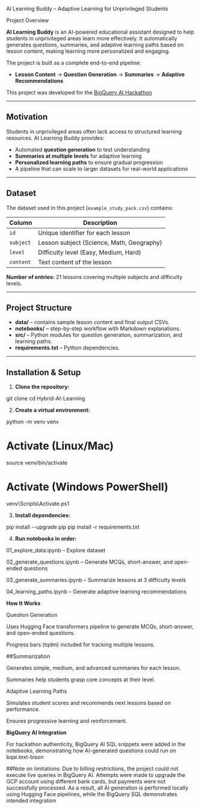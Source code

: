AI Learning Buddy – Adaptive Learning for Unprivileged Students

Project Overview

**AI Learning Buddy** is an AI-powered educational assistant designed to help students in unprivileged areas learn more effectively. It automatically generates questions, summaries, and adaptive learning paths based on lesson content, making learning more personalized and engaging.

The project is built as a complete end-to-end pipeline:

- **Lesson Content** → **Question Generation** → **Summaries** → **Adaptive Recommendations**

This project was developed for the [BigQuery AI Hackathon](https://www.kaggle.com/competitions/bigquery-ai-hackathon)

---

## Motivation

Students in unprivileged areas often lack access to structured learning resources. AI Learning Buddy provides:

- Automated **question generation** to test understanding  
- **Summaries at multiple levels** for adaptive learning  
- **Personalized learning paths** to ensure gradual progression  
- A pipeline that can scale to larger datasets for real-world applications

---

## Dataset

The dataset used in this project (`example_study_pack.csv`) contains:

| Column | Description |
|--------|-------------|
| `id` | Unique identifier for each lesson |
| `subject` | Lesson subject (Science, Math, Geography) |
| `level` | Difficulty level (Easy, Medium, Hard) |
| `content` | Text content of the lesson |

**Number of entries:** 21 lessons covering multiple subjects and difficulty levels.

---

## Project Structure


- **data/** – contains sample lesson content and final output CSVs.  
- **notebooks/** – step-by-step workflow with Markdown explanations.  
- **src/** – Python modules for question generation, summarization, and learning paths.  
- **requirements.txt** – Python dependencies.  

---

## Installation & Setup

1. **Clone the repository:**

git clone <your-repo-url>
cd Hybrid-AI-Learning


2. **Create a virtual environment:**

python -m venv venv
# Activate (Linux/Mac)
source venv/bin/activate
# Activate (Windows PowerShell)
venv\Scripts\Activate.ps1


3. **Install dependencies:**

pip install --upgrade pip
pip install -r requirements.txt


4. **Run notebooks in order:**

01_explore_data.ipynb – Explore dataset

02_generate_questions.ipynb – Generate MCQs, short-answer, and open-ended questions

03_generate_summaries.ipynb – Summarize lessons at 3 difficulty levels

04_learning_paths.ipynb – Generate adaptive learning recommendations



**How It Works**

Question Generation

Uses Hugging Face transformers pipeline to generate MCQs, short-answer, and open-ended questions.

Progress bars (tqdm) included for tracking multiple lessons.

##Summarization

Generates simple, medium, and advanced summaries for each lesson.

Summaries help students grasp core concepts at their level.

Adaptive Learning Paths

Simulates student scores and recommends next lessons based on performance.

Ensures progressive learning and reinforcement.



**BigQuery AI Integration**

For hackathon authenticity, BigQuery AI SQL snippets were added in the notebooks, demonstrating how AI-generated questions could run on bqai.text-bison


##Note on limitations:
Due to billing restrictions, the project could not execute live queries in BigQuery AI.
Attempts were made to upgrade the GCP account using different bank cards, but payments were not successfully processed.
As a result, all AI generation is performed locally using Hugging Face pipelines, while the BigQuery SQL demonstrates intended integration


